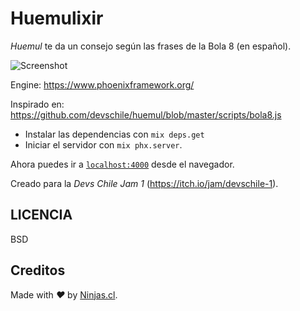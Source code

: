 # Huemulixir
_Huemul_ te da un consejo según las frases de la Bola 8 (en español).

![Screenshot](https://user-images.githubusercontent.com/292738/159190355-30e0aa55-4145-4ad3-86fa-56c3708aa676.png)

Engine: https://www.phoenixframework.org/

Inspirado en:
https://github.com/devschile/huemul/blob/master/scripts/bola8.js

* Instalar las dependencias con `mix deps.get`
* Iniciar el servidor con `mix phx.server`.

Ahora puedes ir a [`localhost:4000`](http://localhost:4000) desde el navegador.

Creado para la _Devs Chile Jam 1_ (https://itch.io/jam/devschile-1).

## LICENCIA

BSD

## Creditos

Made with <i class="fa fa-heart">&#9829;</i> by <a href="https://ninjas.cl" target="_blank">Ninjas.cl</a>.
